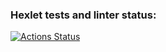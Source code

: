 ### Hexlet tests and linter status:
[![Actions Status](https://github.com/YurasovAleksey/python-project-83/actions/workflows/hexlet-check.yml/badge.svg)](https://github.com/YurasovAleksey/python-project-83/actions)